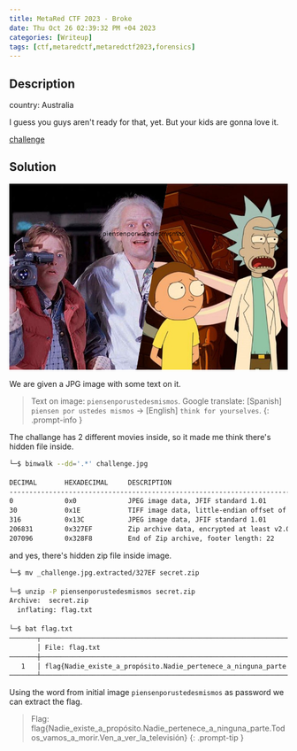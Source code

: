 ```yaml
---
title: MetaRed CTF 2023 - Broke
date: Thu Oct 26 02:39:32 PM +04 2023
categories: [Writeup]
tags: [ctf,metaredctf,metaredctf2023,forensics]
---
```


## Description

country: Australia

I guess you guys aren't ready for that, yet. But your kids are gonna love it.

[challenge](https://ctf.cert.unlp.edu.ar/files/0d5c92874ab81d8e80e9c3bf352b3b69/challenge?token=eyJ1c2VyX2lkIjo3MDYsInRlYW1faWQiOjM3MywiZmlsZV9pZCI6MjYyfQ.ZTpCMQ.ooTyFt7PxnMtWKn89Lfr4hEXRnA)

## Solution

![broke-1](/assets/images/metared/2023/broke-1.jpg)

We are given a JPG image with some text on it. 

> Text on image: `piensenporustedesmismos`. Google translate: [Spanish] `piensen por ustedes mismos` -> [English] `think for yourselves`.
{: .prompt-info }

The challange has 2 different movies inside, so it made me think there's hidden file inside.

```bash
└─$ binwalk --dd='.*' challenge.jpg 

DECIMAL       HEXADECIMAL     DESCRIPTION
--------------------------------------------------------------------------------
0             0x0             JPEG image data, JFIF standard 1.01
30            0x1E            TIFF image data, little-endian offset of first image directory: 8
316           0x13C           JPEG image data, JFIF standard 1.01
206831        0x327EF         Zip archive data, encrypted at least v2.0 to extract, compressed size: 105, uncompressed size: 109, name: flag.txt
207096        0x328F8         End of Zip archive, footer length: 22
```

and yes, there's hidden zip file inside image.

```bash
└─$ mv _challenge.jpg.extracted/327EF secret.zip
                                                                       
└─$ unzip -P piensenporustedesmismos secret.zip 
Archive:  secret.zip
  inflating: flag.txt              

└─$ bat flag.txt 
───────┬──────────────────────────────────────────────────────────────────────────────────────────────────────────────
       │ File: flag.txt
───────┼──────────────────────────────────────────────────────────────────────────────────────────────────────────────
   1   │ flag{Nadie_existe_a_propósito.Nadie_pertenece_a_ninguna_parte.Todos_vamos_a_morir.Ven_a_ver_la_televisión}
───────┴──────────────────────────────────────────────────────────────────────────────────────────────────────────────
```

Using the word from initial image `piensenporustedesmismos` as password we can extract the flag.

> Flag: flag{Nadie_existe_a_propósito.Nadie_pertenece_a_ninguna_parte.Todos_vamos_a_morir.Ven_a_ver_la_televisión}
{: .prompt-tip }